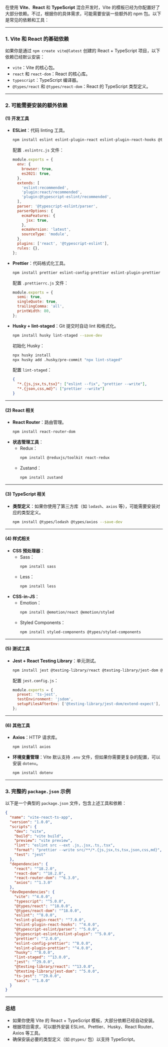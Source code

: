 在使用 **Vite**、**React** 和 **TypeScript** 混合开发时，Vite 的模板已经为你配置好了大部分依赖。不过，根据你的具体需求，可能需要安装一些额外的 npm 包。以下是常见的依赖和工具：

---

### 1. **Vite 和 React 的基础依赖**
如果你是通过 `npm create vite@latest` 创建的 React + TypeScript 项目，以下依赖已经默认安装：

- `vite`：Vite 的核心包。
- `react` 和 `react-dom`：React 的核心库。
- `typescript`：TypeScript 编译器。
- `@types/react` 和 `@types/react-dom`：React 的 TypeScript 类型定义。

---

### 2. **可能需要安装的额外依赖**

#### (1) **开发工具**
- **ESLint**：代码 linting 工具。
  ```bash
  npm install eslint eslint-plugin-react eslint-plugin-react-hooks @typescript-eslint/parser @typescript-eslint/eslint-plugin --save-dev
  ```
  配置 `.eslintrc.js` 文件：
  ```javascript
  module.exports = {
    env: {
      browser: true,
      es2021: true,
    },
    extends: [
      'eslint:recommended',
      'plugin:react/recommended',
      'plugin:@typescript-eslint/recommended',
    ],
    parser: '@typescript-eslint/parser',
    parserOptions: {
      ecmaFeatures: {
        jsx: true,
      },
      ecmaVersion: 'latest',
      sourceType: 'module',
    },
    plugins: ['react', '@typescript-eslint'],
    rules: {},
  };
  ```

- **Prettier**：代码格式化工具。
  ```bash
  npm install prettier eslint-config-prettier eslint-plugin-prettier --save-dev
  ```
  配置 `.prettierrc.js` 文件：
  ```javascript
  module.exports = {
    semi: true,
    singleQuote: true,
    trailingComma: 'all',
    printWidth: 80,
  };
  ```

- **Husky + lint-staged**：Git 提交时自动 lint 和格式化。
  ```bash
  npm install husky lint-staged --save-dev
  ```
  初始化 Husky：
  ```bash
  npx husky install
  npx husky add .husky/pre-commit "npx lint-staged"
  ```
  配置 `lint-staged`：
  ```json
  {
    "*.{js,jsx,ts,tsx}": ["eslint --fix", "prettier --write"],
    "*.{json,css,md}": ["prettier --write"]
  }
  ```

---

#### (2) **React 相关**
- **React Router**：路由管理。
  ```bash
  npm install react-router-dom
  ```
- **状态管理工具**：
  - Redux：
    ```bash
    npm install @reduxjs/toolkit react-redux
    ```
  - Zustand：
    ```bash
    npm install zustand
    ```

---

#### (3) **TypeScript 相关**
- **类型定义**：如果你使用了第三方库（如 `lodash`、`axios` 等），可能需要安装对应的类型定义。
  ```bash
  npm install @types/lodash @types/axios --save-dev
  ```

---

#### (4) **样式相关**
- **CSS 预处理器**：
  - Sass：
    ```bash
    npm install sass
    ```
  - Less：
    ```bash
    npm install less
    ```
- **CSS-in-JS**：
  - Emotion：
    ```bash
    npm install @emotion/react @emotion/styled
    ```
  - Styled Components：
    ```bash
    npm install styled-components @types/styled-components
    ```

---

#### (5) **测试工具**
- **Jest + React Testing Library**：单元测试。
  ```bash
  npm install jest @testing-library/react @testing-library/jest-dom @types/jest ts-jest --save-dev
  ```
  配置 `jest.config.js`：
  ```javascript
  module.exports = {
    preset: 'ts-jest',
    testEnvironment: 'jsdom',
    setupFilesAfterEnv: ['@testing-library/jest-dom/extend-expect'],
  };
  ```

---

#### (6) **其他工具**
- **Axios**：HTTP 请求库。
  ```bash
  npm install axios
  ```
- **环境变量管理**：Vite 默认支持 `.env` 文件，但如果你需要更复杂的配置，可以安装 `dotenv`。
  ```bash
  npm install dotenv
  ```

---

### 3. **完整的 `package.json` 示例**
以下是一个典型的 `package.json` 文件，包含上述工具和依赖：

```json
{
  "name": "vite-react-ts-app",
  "version": "1.0.0",
  "scripts": {
    "dev": "vite",
    "build": "vite build",
    "preview": "vite preview",
    "lint": "eslint src --ext .js,.jsx,.ts,.tsx",
    "format": "prettier --write src/**/*.{js,jsx,ts,tsx,json,css,md}",
    "test": "jest"
  },
  "dependencies": {
    "react": "^18.2.0",
    "react-dom": "^18.2.0",
    "react-router-dom": "^6.3.0",
    "axios": "^1.3.0"
  },
  "devDependencies": {
    "vite": "^4.0.0",
    "typescript": "^5.0.0",
    "@types/react": "^18.0.0",
    "@types/react-dom": "^18.0.0",
    "eslint": "^8.0.0",
    "eslint-plugin-react": "^7.0.0",
    "eslint-plugin-react-hooks": "^4.0.0",
    "@typescript-eslint/parser": "^5.0.0",
    "@typescript-eslint/eslint-plugin": "^5.0.0",
    "prettier": "^2.0.0",
    "eslint-config-prettier": "^8.0.0",
    "eslint-plugin-prettier": "^4.0.0",
    "husky": "^8.0.0",
    "lint-staged": "^13.0.0",
    "jest": "^29.0.0",
    "@testing-library/react": "^13.0.0",
    "@testing-library/jest-dom": "^5.0.0",
    "ts-jest": "^29.0.0",
    "sass": "^1.0.0"
  }
}
```

---

### 总结
- 如果你使用 Vite 的 React + TypeScript 模板，大部分依赖已经自动安装。
- 根据项目需求，可以额外安装 ESLint、Prettier、Husky、React Router、Axios 等工具。
- 确保安装必要的类型定义（如 `@types/` 包）以支持 TypeScript。